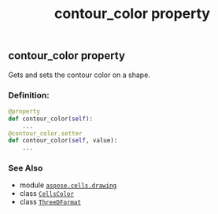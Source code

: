 ﻿---
title: contour_color property
second_title: Aspose.Cells for Python via .NET API References
description: 
type: docs
weight: 60
url: /aspose.cells.drawing/threedformat/contour_color/
is_root: false
---

## contour_color property


Gets and sets the contour color on a shape.
### Definition:
```python
@property
def contour_color(self):
    ...
@contour_color.setter
def contour_color(self, value):
    ...
```

### See Also
* module [`aspose.cells.drawing`](../../)
* class [`CellsColor`](/cells/python-net/aspose.cells/cellscolor)
* class [`ThreeDFormat`](/cells/python-net/aspose.cells.drawing/threedformat)
